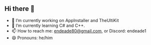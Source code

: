 ## Hi there 👋

- 🔭 I’m currently working on AppInstaller and TheUltiKit
- 🌱 I’m currently learning C# and C++.
- 📫 How to reach me: endeade80@gmail.com, or Discord: endeade1
- 😄 Pronouns: he/him
